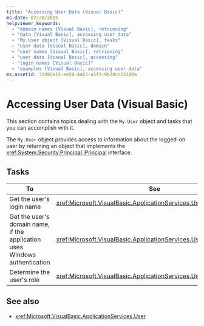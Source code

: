 ```yaml
---
title: "Accessing User Data (Visual Basic)"
ms.date: 07/20/2015
helpviewer_keywords: 
  - "domain names [Visual Basic], retrieving"
  - "data [Visual Basic], accessing user data"
  - "My.User object [Visual Basic], tasks"
  - "user data [Visual Basic], domain"
  - "user names [Visual Basic], retrieving"
  - "user data [Visual Basic], accessing"
  - "login names [Visual Basic]"
  - "examples [Visual Basic], accessing user data"
ms.assetid: 32492a15-ee59-4a63-a1f1-9b24cc13140a
---
```

# Accessing User Data (Visual Basic)
This section contains topics dealing with the `My.User` object and tasks that you can accomplish with it.  
  
 The `My.User` object provides access to information about the logged-on user by returning an object that implements the <xref:System.Security.Principal.IPrincipal> interface.  
  
## Tasks  
  
|To|See|  
|--------|---------|  
|Get the user's login name|<xref:Microsoft.VisualBasic.ApplicationServices.User.Name%2A>|  
|Get the user's domain name, if the application uses Windows authentication|<xref:Microsoft.VisualBasic.ApplicationServices.User.CurrentPrincipal>|  
|Determine the user's role|<xref:Microsoft.VisualBasic.ApplicationServices.User.IsInRole%2A>|  
  
## See also
- <xref:Microsoft.VisualBasic.ApplicationServices.User>
